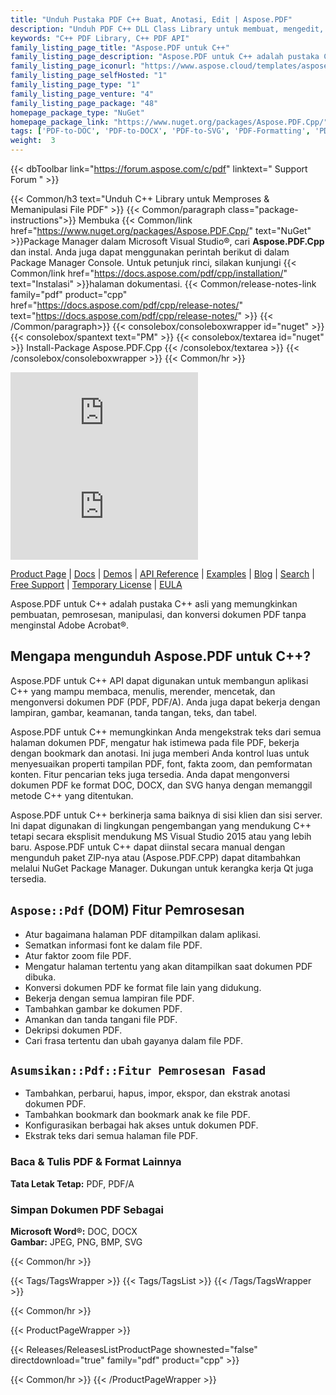 ```yaml
---
title: "Unduh Pustaka PDF C++ Buat, Anotasi, Edit | Aspose.PDF"
description: "Unduh PDF C++ DLL Class Library untuk membuat, mengedit, merender & mengonversi file PDF, PDF/A ke DOC, DOCX melalui API. Mendukung gambar, keamanan, tanda tangan, teks, tabel."
keywords: "C++ PDF Library, C++ PDF API"
family_listing_page_title: "Aspose.PDF untuk C++"
family_listing_page_description: "Aspose.PDF untuk C++ adalah pustaka C++ asli yang memungkinkan pengembang menambahkan kemampuan penanganan PDF ke aplikasi C++ mereka. Perpustakaan memungkinkan untuk melakukan berbagai tugas pemrosesan dokumen termasuk pembuatan file PDF, pemrosesan formulir, manipulasi teks & halaman, manajemen anotasi, lampiran, bookmark, penanganan font khusus, dan banyak lagi."
family_listing_page_iconurl: "https://www.aspose.cloud/templates/aspose/App_Themes/V3/images/pdf/272x272/aspose_pdf-for-cpp.png"
family_listing_page_selfHosted: "1"
family_listing_page_type: "1"
family_listing_page_venture: "4"
family_listing_page_package: "48"
homepage_package_type: "NuGet"
homepage_package_link: "https://www.nuget.org/packages/Aspose.PDF.Cpp/"
tags: ['PDF-to-DOC', 'PDF-to-DOCX', 'PDF-to-SVG', 'PDF-Formatting', 'PDF-Metadata', 'PDF-Attachment', 'PDF-Images', 'PDF-Encryption', 'PDF-Decryption', 'Search-PDF', 'PDF-Table', 'PDF-Annotations', 'PDF-Bookmarks', 'PDF-Security', 'PDF-Signature', 'PDF-Text-Extraction', 'PDF-to-Image', 'PDF-to-PNG', 'PDF-to-JPEG', 'PDF-to-BMP']
weight:  3
---
```


{{< dbToolbar link="https://forum.aspose.com/c/pdf" linktext=" Support Forum " >}}

{{< Common/h3 text="Unduh C++ Library untuk Memproses & Memanipulasi File PDF"  >}}
{{< Common/paragraph class="package-instructions">}}
Membuka
{{< Common/link href="https://www.nuget.org/packages/Aspose.PDF.Cpp/" text="NuGet"  >}}Package Manager dalam Microsoft Visual Studio®, cari <b>Aspose.PDF.Cpp</b> dan instal. Anda juga dapat menggunakan perintah berikut di dalam Package Manager Console. Untuk petunjuk rinci, silakan kunjungi
{{< Common/link href="https://docs.aspose.com/pdf/cpp/installation/" text="Instalasi"  >}}halaman dokumentasi.
{{< Common/release-notes-link family="pdf" product="cpp" href="https://docs.aspose.com/pdf/cpp/release-notes/" text="https://docs.aspose.com/pdf/cpp/release-notes/"  >}}
{{< /Common/paragraph>}}
{{< consolebox/consoleboxwrapper id="nuget" >}}
       {{< consolebox/spantext text="PM" >}}
       {{< consolebox/textarea id="nuget" >}} Install-Package Aspose.PDF.Cpp {{< /consolebox/textarea >}}
{{< /consolebox/consoleboxwrapper >}}
{{< Common/hr >}}

![Nuget](https://img.shields.io/nuget/v/Aspose.PDF.Cpp) ![Nuget](https://img.shields.io/nuget/dt/Aspose.PDF.Cpp)

[Product Page](https://products.aspose.com/pdf/cpp/) | [Docs](https://docs.aspose.com/pdf/cpp/) | [Demos](https://products.aspose.app/pdf/family) | [API Reference](https://reference.aspose.com/pdf/cpp) | [Examples](https://github.com/aspose-pdf/Aspose.Pdf-for-C) | [Blog](https://blog.aspose.com/category/pdf/) | [Search](https://search.aspose.com/) | [Free Support](https://forum.aspose.com/c/pdf) | [Temporary License](https://purchase.aspose.com/temporary-license) | [EULA](https://about.aspose.com/legal/eula/)

Aspose.PDF untuk C++ adalah pustaka C++ asli yang memungkinkan pembuatan, pemrosesan, manipulasi, dan konversi dokumen PDF tanpa menginstal Adobe Acrobat®.

## Mengapa mengunduh Aspose.PDF untuk C++?

Aspose.PDF untuk C++ API dapat digunakan untuk membangun aplikasi C++ yang mampu membaca, menulis, merender, mencetak, dan mengonversi dokumen PDF (PDF, PDF/A). Anda juga dapat bekerja dengan lampiran, gambar, keamanan, tanda tangan, teks, dan tabel.

Aspose.PDF untuk C++ memungkinkan Anda mengekstrak teks dari semua halaman dokumen PDF, mengatur hak istimewa pada file PDF, bekerja dengan bookmark dan anotasi. Ini juga memberi Anda kontrol luas untuk menyesuaikan properti tampilan PDF, font, fakta zoom, dan pemformatan konten. Fitur pencarian teks juga tersedia. Anda dapat mengonversi dokumen PDF ke format DOC, DOCX, dan SVG hanya dengan memanggil metode C++ yang ditentukan.

Aspose.PDF untuk C++ berkinerja sama baiknya di sisi klien dan sisi server. Ini dapat digunakan di lingkungan pengembangan yang mendukung C++ tetapi secara eksplisit mendukung MS Visual Studio 2015 atau yang lebih baru. Aspose.PDF untuk C++ dapat diinstal secara manual dengan mengunduh paket ZIP-nya atau (Aspose.PDF.CPP) dapat ditambahkan melalui NuGet Package Manager. Dukungan untuk kerangka kerja Qt juga tersedia.

## `Aspose::Pdf` (DOM) Fitur Pemrosesan

- Atur bagaimana halaman PDF ditampilkan dalam aplikasi.
- Sematkan informasi font ke dalam file PDF.
- Atur faktor zoom file PDF.
- Mengatur halaman tertentu yang akan ditampilkan saat dokumen PDF dibuka.
- Konversi dokumen PDF ke format file lain yang didukung.
- Bekerja dengan semua lampiran file PDF.
- Tambahkan gambar ke dokumen PDF.
- Amankan dan tanda tangani file PDF.
- Dekripsi dokumen PDF.
- Cari frasa tertentu dan ubah gayanya dalam file PDF.

## `Asumsikan::Pdf::Fitur Pemrosesan Fasad`

- Tambahkan, perbarui, hapus, impor, ekspor, dan ekstrak anotasi dokumen PDF.
- Tambahkan bookmark dan bookmark anak ke file PDF.
- Konfigurasikan berbagai hak akses untuk dokumen PDF.
- Ekstrak teks dari semua halaman file PDF.

### Baca & Tulis PDF & Format Lainnya

**Tata Letak Tetap:** PDF, PDF/A

### Simpan Dokumen PDF Sebagai

**Microsoft Word®:** DOC, DOCX\
**Gambar:** JPEG, PNG, BMP, SVG

{{< Common/hr >}}

{{< Tags/TagsWrapper >}}
 {{< Tags/TagsList >}}
{{< /Tags/TagsWrapper >}}

{{< Common/hr >}}

{{< ProductPageWrapper >}}
<!-- ReleasesListProductPage-->
   {{< Releases/ReleasesListProductPage shownested="false"  directdownload="true" family="pdf" product="cpp" >}}
<!-- /ReleasesListProductPage-->
{{< Common/hr >}}
{{< /ProductPageWrapper >}}

